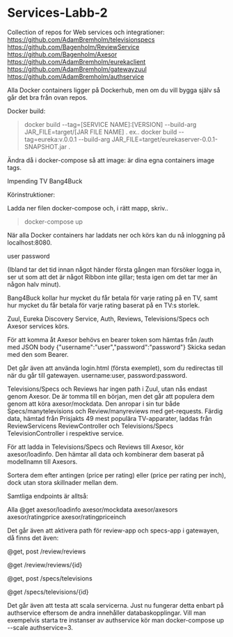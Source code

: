 # Services-Labb-2

Collection of repos for Web services och integrationer:
https://github.com/AdamBremholm/televisionspecs
https://github.com/Bagenholm/ReviewService
https://github.com/Bagenholm/Axesor
https://github.com/AdamBremholm/eurekaclient
https://github.com/AdamBremholm/gatewayzuul
https://github.com/AdamBremholm/authservice

Alla Docker containers ligger på Dockerhub, men om du vill bygga själv så går det bra från ovan repos. 

Docker build: 
 > docker build --tag=[SERVICE NAME]:[VERSION] --build-arg JAR_FILE=target/[JAR FILE NAME] .
ex..
> docker build --tag=eureka:v.0.0.1 --build-arg JAR_FILE=target/eurekaserver-0.0.1-SNAPSHOT.jar .

Ändra då i docker-compose så att image: är dina egna containers image tags. 


Impending TV Bang4Buck 

Körinstruktioner:

Ladda ner filen docker-compose och, i rätt mapp, skriv.. 
 > docker-compose up 

När alla Docker containers har laddats ner och körs kan du nå inloggning på localhost:8080.

user
password

(Ibland tar det tid innan något händer första gången man försöker logga in, ser ut som att det är något Ribbon inte gillar; testa igen om det tar mer än någon halv minut).

Bang4Buck kollar hur mycket du får betala för varje rating på en TV, samt hur mycket du får betala för varje rating baserat på en TV:s storlek.

Zuul, Eureka Discovery Service, Auth, Reviews, Televisions/Specs och Axesor services körs.

För att komma åt Axesor behövs en bearer token som hämtas från /auth med JSON body
	{"username":"user","password":"password"}
Skicka sedan med den som Bearer.

Det går även att använda login.html (första exemplet), som du redirectas till när du går till gatewayen. username:user, password:password.

Televisions/Specs och Reviews har ingen path i Zuul, utan nås endast genom Axesor. De är tomma till en början, men det går att populera dem genom att köra axesor/mockdata. Den anropar i sin tur både Specs/manytelevisions och Review/manyreviews med get-requests. Färdig data, hämtad från Prisjakts 49 mest populära TV-apparater, laddas från ReviewServicens ReviewController och Televisions/Specs TelevisionController i respektive service.

För att ladda in Televisions/Specs och Reviews till Axesor, kör axesor/loadinfo. Den hämtar all data och kombinerar dem baserat på modellnamn till Axesors.

Sortera dem efter antingen (price per rating) eller (price per rating per inch), dock utan stora skillnader mellan dem. 

Samtliga endpoints är alltså:

Alla @get
axesor/loadinfo
axesor/mockdata
axesor/axesors
axesor/ratingprice
axesor/ratingpriceinch


Det går även att aktivera path för review-app och specs-app i gatewayen, då finns det även:

@get, post
/review/reviews

@get
/review/reviews/{id}

@get, post
/specs/televisions

@get
/specs/televisions/{id}


Det går även att testa att scala servicerna. Just nu fungerar detta enbart på authservice eftersom de andra innehåller databaskopplingar. Vill man exempelvis starta tre instanser av authservice kör man docker-compose up --scale authservice=3.
